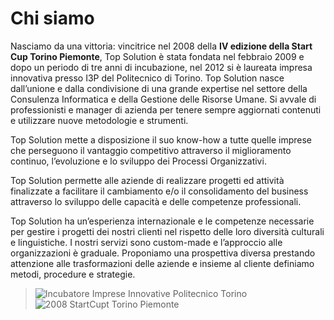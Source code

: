 # Chi siamo

Nasciamo da una vittoria: vincitrice nel 2008 della **IV edizione della Start Cup Torino Piemonte**, Top Solution è stata fondata nel febbraio 2009 e dopo un periodo di tre anni di incubazione, nel 2012 si è laureata impresa innovativa presso I3P del Politecnico di Torino.
Top Solution nasce dall’unione e dalla condivisione di una grande expertise nel settore della Consulenza Informatica e della Gestione delle Risorse Umane. Si avvale di professionisti e manager di azienda per tenere sempre aggiornati contenuti e utilizzare nuove metodologie e 
strumenti.

Top Solution mette a disposizione il suo know-how a tutte quelle imprese che perseguono il vantaggio competitivo attraverso il miglioramento continuo, l’evoluzione e lo sviluppo dei Processi Organizzativi.

Top Solution permette alle aziende di realizzare progetti ed attività finalizzate a facilitare il cambiamento e/o il consolidamento del business attraverso lo sviluppo delle capacità e delle competenze professionali.

Top Solution ha un’esperienza internazionale e le competenze necessarie per gestire i progetti dei nostri clienti nel rispetto delle loro diversità culturali e linguistiche. I nostri servizi sono custom-made e l’approccio alle organizzazioni è graduale. Proponiamo una prospettiva diversa prestando attenzione alle trasformazioni delle aziende e insieme al cliente definiamo metodi, procedure e strategie.


> ![Incubatore Imprese Innovative Politecnico Torino](/i3p.png "Incubatore Imprese Innovative Politecnico Torino") ![2008 StartCupt Torino Piemonte](/2008_startcup.jpg "2008 StartCupt Torino Piemonte")